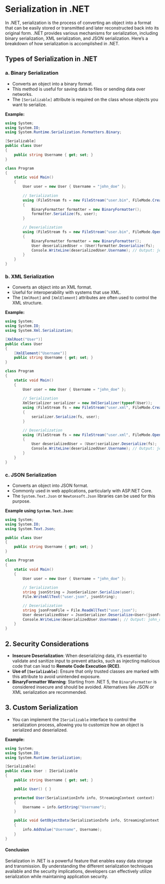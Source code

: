 # Serialization in .NET

In .NET, serialization is the process of converting an object into a format that can be easily stored or transmitted and later reconstructed back into its original form. .NET provides various mechanisms for serialization, including binary serialization, XML serialization, and JSON serialization. Here’s a breakdown of how serialization is accomplished in .NET.

## **Types of Serialization in .NET**

### **a. Binary Serialization**

* Converts an object into a binary format.
* This method is useful for saving data to files or sending data over networks.
* The `[Serializable]` attribute is required on the class whose objects you want to serialize.

**Example:**

```csharp
using System;
using System.IO;
using System.Runtime.Serialization.Formatters.Binary;

[Serializable]
public class User
{
    public string Username { get; set; }
}

class Program
{
    static void Main()
    {
        User user = new User { Username = "john_doe" };
        
        // Serialization
        using (FileStream fs = new FileStream("user.bin", FileMode.Create))
        {
            BinaryFormatter formatter = new BinaryFormatter();
            formatter.Serialize(fs, user);
        }

        // Deserialization
        using (FileStream fs = new FileStream("user.bin", FileMode.Open))
        {
            BinaryFormatter formatter = new BinaryFormatter();
            User deserializedUser = (User)formatter.Deserialize(fs);
            Console.WriteLine(deserializedUser.Username); // Output: john_doe
        }
    }
}
```

### **b. XML Serialization**

* Converts an object into an XML format.
* Useful for interoperability with systems that use XML.
* The `[XmlRoot]` and `[XmlElement]` attributes are often used to control the XML structure.

**Example:**

```csharp
using System;
using System.IO;
using System.Xml.Serialization;

[XmlRoot("User")]
public class User
{
    [XmlElement("Username")]
    public string Username { get; set; }
}

class Program
{
    static void Main()
    {
        User user = new User { Username = "john_doe" };
        
        // Serialization
        XmlSerializer serializer = new XmlSerializer(typeof(User));
        using (FileStream fs = new FileStream("user.xml", FileMode.Create))
        {
            serializer.Serialize(fs, user);
        }

        // Deserialization
        using (FileStream fs = new FileStream("user.xml", FileMode.Open))
        {
            User deserializedUser = (User)serializer.Deserialize(fs);
            Console.WriteLine(deserializedUser.Username); // Output: john_doe
        }
    }
}
```

### **c. JSON Serialization**

* Converts an object into JSON format.
* Commonly used in web applications, particularly with ASP.NET Core.
* The `System.Text.Json` or `Newtonsoft.Json` libraries can be used for this purpose.

**Example using `System.Text.Json`:**

```csharp
using System;
using System.IO;
using System.Text.Json;

public class User
{
    public string Username { get; set; }
}

class Program
{
    static void Main()
    {
        User user = new User { Username = "john_doe" };
        
        // Serialization
        string jsonString = JsonSerializer.Serialize(user);
        File.WriteAllText("user.json", jsonString);

        // Deserialization
        string jsonFromFile = File.ReadAllText("user.json");
        User deserializedUser = JsonSerializer.Deserialize<User>(jsonFromFile);
        Console.WriteLine(deserializedUser.Username); // Output: john_doe
    }
}
```

## **2. Security Considerations**

* **Insecure Deserialization**: When deserializing data, it’s essential to validate and sanitize input to prevent attacks, such as injecting malicious code that can lead to **Remote Code Execution (RCE)**.
* **Use of `[Serializable]`**: Ensure that only trusted classes are marked with this attribute to avoid unintended exposure.
* **BinaryFormatter Warning**: Starting from .NET 5, the `BinaryFormatter` is considered insecure and should be avoided. Alternatives like JSON or XML serialization are recommended.

## **3. Custom Serialization**

* You can implement the `ISerializable` interface to control the serialization process, allowing you to customize how an object is serialized and deserialized.

**Example:**

```csharp
using System;
using System.IO;
using System.Runtime.Serialization;

[Serializable]
public class User : ISerializable
{
    public string Username { get; set; }

    public User() { }

    protected User(SerializationInfo info, StreamingContext context)
    {
        Username = info.GetString("Username");
    }

    public void GetObjectData(SerializationInfo info, StreamingContext context)
    {
        info.AddValue("Username", Username);
    }
}
```

#### **Conclusion**

Serialization in .NET is a powerful feature that enables easy data storage and transmission. By understanding the different serialization techniques available and the security implications, developers can effectively utilize serialization while maintaining application security.
